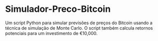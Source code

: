 # Simulador-Preco-Bitcoin
Um script Python para simular previsões de preços do Bitcoin usando a técnica de simulação de Monte Carlo. O script também calcula retornos potenciais para um investimento de €10,000.
